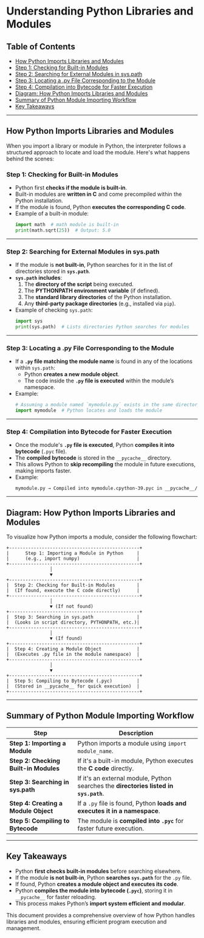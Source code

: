 # Understanding Python Libraries and Modules

## **Table of Contents**
- [How Python Imports Libraries and Modules](#how-python-imports-libraries-and-modules)
- [Step 1: Checking for Built-in Modules](#step-1-checking-for-built-in-modules)
- [Step 2: Searching for External Modules in sys.path](#step-2-searching-for-external-modules-in-syspath)
- [Step 3: Locating a .py File Corresponding to the Module](#step-3-locating-a-py-file-corresponding-to-the-module)
- [Step 4: Compilation into Bytecode for Faster Execution](#step-4-compilation-into-bytecode-for-faster-execution)
- [Diagram: How Python Imports Libraries and Modules](#diagram-how-python-imports-libraries-and-modules)
- [Summary of Python Module Importing Workflow](#summary-of-python-module-importing-workflow)
- [Key Takeaways](#key-takeaways)

---

## **How Python Imports Libraries and Modules**

When you import a library or module in Python, the interpreter follows a structured approach to locate and load the module. Here's what happens behind the scenes:

### **Step 1: Checking for Built-in Modules**
- Python first **checks if the module is built-in**.
- Built-in modules are **written in C** and come precompiled within the Python installation.
- If the module is found, Python **executes the corresponding C code**.
- Example of a built-in module:
  ```python
  import math  # math module is built-in
  print(math.sqrt(25))  # Output: 5.0
  ```

---

### **Step 2: Searching for External Modules in sys.path**
- If the module is **not built-in**, Python searches for it in the list of directories stored in **`sys.path`**.
- **`sys.path` includes**:
  1. The **directory of the script** being executed.
  2. The **PYTHONPATH environment variable** (if defined).
  3. The **standard library directories** of the Python installation.
  4. Any **third-party package directories** (e.g., installed via `pip`).
- Example of checking `sys.path`:
  ```python
  import sys
  print(sys.path)  # Lists directories Python searches for modules
  ```

---

### **Step 3: Locating a .py File Corresponding to the Module**
- If a **`.py` file matching the module name** is found in any of the locations within `sys.path`:
  - Python **creates a new module object**.
  - The code inside the **`.py` file is executed** within the module’s namespace.
- Example:
  ```python
  # Assuming a module named `mymodule.py` exists in the same directory:
  import mymodule  # Python locates and loads the module
  ```

---

### **Step 4: Compilation into Bytecode for Faster Execution**
- Once the module's **`.py` file is executed**, Python **compiles it into bytecode** (`.pyc` file).
- The **compiled bytecode** is stored in the `__pycache__` directory.
- This allows Python to **skip recompiling** the module in future executions, making imports faster.
- Example:
  ```plaintext
  mymodule.py → Compiled into mymodule.cpython-39.pyc in __pycache__/
  ```

---

## **Diagram: How Python Imports Libraries and Modules**

To visualize how Python imports a module, consider the following flowchart:

```plaintext
+------------------------------------------------+
|      Step 1: Importing a Module in Python     |
|      (e.g., import numpy)                     |
+------------------------------------------------+
                │
                ▼
+------------------------------------------------+
|  Step 2: Checking for Built-in Modules        |
|  (If found, execute the C code directly)      |
+------------------------------------------------+
                │
                ▼ (If not found)
+------------------------------------------------+
|  Step 3: Searching in sys.path                |
|  (Looks in script directory, PYTHONPATH, etc.)|
+------------------------------------------------+
                │
                ▼ (If found)
+------------------------------------------------+
|  Step 4: Creating a Module Object             |
|  (Executes .py file in the module namespace)  |
+------------------------------------------------+
                │
                ▼
+------------------------------------------------+
|  Step 5: Compiling to Bytecode (.pyc)         |
|  (Stored in __pycache__ for quick execution)  |
+------------------------------------------------+
```

---

## **Summary of Python Module Importing Workflow**

| **Step** | **Description** |
|----------|---------------|
| **Step 1: Importing a Module** | Python imports a module using `import module_name`. |
| **Step 2: Checking Built-in Modules** | If it's a built-in module, Python executes the **C code** directly. |
| **Step 3: Searching in sys.path** | If it's an external module, Python searches the **directories listed in `sys.path`**. |
| **Step 4: Creating a Module Object** | If a `.py` file is found, Python **loads and executes it in a namespace**. |
| **Step 5: Compiling to Bytecode** | The module is **compiled into `.pyc`** for faster future execution. |

---

## **Key Takeaways**

- Python **first checks built-in modules** before searching elsewhere.
- If the module **is not built-in**, Python **searches `sys.path`** for the `.py` file.
- If found, Python **creates a module object and executes its code**.
- Python **compiles the module into bytecode (`.pyc`)**, storing it in `__pycache__` for faster reloading.
- This process makes Python’s **import system efficient and modular**.

This document provides a comprehensive overview of how Python handles libraries and modules, ensuring efficient program execution and management.
